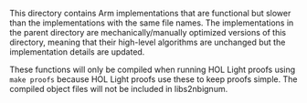This directory contains Arm implementations that are functional but slower
than the implementations with the same file names. The implementations in the
parent directory are mechanically/manually optimized versions of this
directory, meaning that their high-level algorithms are unchanged but the
implementation details are updated.

These functions will only be compiled when running HOL Light proofs using
`make proofs` because HOL Light proofs use these to keep proofs simple.
The compiled object files will not be included in libs2nbignum.
